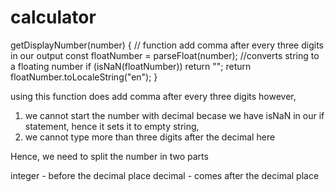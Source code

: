 # calculator

getDisplayNumber(number) {
// function add comma after every three digits in our output
const floatNumber = parseFloat(number); //converts string to a floating number
if (isNaN(floatNumber)) return "";
return floatNumber.toLocaleString("en");
}

using this function does add comma after every three
digits however,

1.  we cannot start the number with decimal
    becase we have isNaN in our if statement, hence it sets it
    to empty string,
2.  we cannot type more than three digits after the decimal here

Hence, we need to split the number in two parts

integer - before the decimal place
decimal - comes after the decimal place
